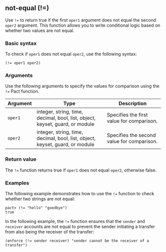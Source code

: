 ## not-equal (!=)

Use `!=` to return true if the first `oper1` argument does not equal the second `oper2` argument.
This function allows you to write conditional logic based on whether two values are not equal.

### Basic syntax

To check if `oper1` does not equal `oper2`, use the following syntax:

```pact
(!= oper1 oper2)
```

### Arguments

Use the following arguments to specify the values for comparison using the `!=` Pact function.

| Argument | Type | Description |
| --- | --- | --- |
| `oper1` | integer, string, time, decimal, bool, list, object, keyset, guard, or module | Specifies the first value for comparison. |
| `oper2` | integer, string, time, decimal, bool, list, object, keyset, guard, or module | Specifies the second value for comparison. |

### Return value

The `!=` function returns true if `oper1` does not equal `oper2`, otherwise false.

### Examples

The following example demonstrates how to use the `!=` function to check whether two strings are not equal:

```pact
pact> (!= "hello" "goodbye")
true
```

In the following example, the `!=` function ensures that the `sender` and `receiver` accounts are not equal to prevent the sender initiating a transfer from also being the receiver of the transfer:

```pact
(enforce (!= sender receiver) "sender cannot be the receiver of a transfer")
```